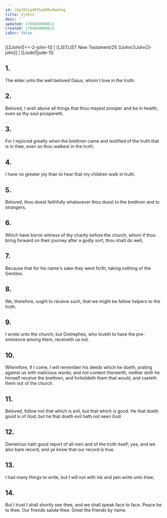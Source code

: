 ```yaml
---
id: i8g15bjg487bqd09v9wm3og
title: 3john1
desc: ''
updated: 1704669006612
created: 1704669006612
isDir: false
---
```

[[2John1|<<-2-john-1]] | [[JST/JST New Testament/25 3John/3John|3-john]] | [[Jude1|jude-1]]
## 1.
The elder unto the well beloved Gaius, whom I love in the truth:
## 2.
Beloved, I wish above all things that thou mayest prosper and be in health, even as thy soul prospereth.
## 3.
For I rejoiced greatly when the brethren came and testified of the truth that is in thee, even as thou walkest in the truth.
## 4.
I have no greater joy than to hear that my children walk in truth.
## 5.
Beloved, thou doest faithfully whatsoever thou doest to the brethren and to strangers,
## 6.
Which have borne witness of thy charity before the church, whom if thou bring forward on their journey after a godly sort, thou shalt do well,
## 7.
Because that for his name\'s sake they went forth, taking nothing of the Gentiles.
## 8.
We, therefore, ought to receive such, that we might be fellow helpers to the truth.
## 9.
I wrote unto the church; but Diotrephes, who loveth to have the pre-eminence among them, receiveth us not.
## 10.
Wherefore, if I come, I will remember his deeds which he doeth, prating against us with malicious words; and not content therewith, neither doth he himself receive the brethren, and forbiddeth them that would, and casteth them out of the church.
## 11.
Beloved, follow not that which is evil, but that which is good. He that doeth good is of God; but he that doeth evil hath not seen God.
## 12.
Demetrius hath good report of all men and of the truth itself; yea, and we also bare record, and ye know that our record is true.
## 13.
I had many things to write, but I will not with ink and pen write unto thee;
## 14.
But I trust I shall shortly see thee, and we shall speak face to face. Peace be to thee. Our friends salute thee. Greet the friends by name.

